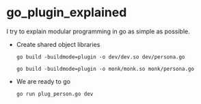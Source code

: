 # go_plugin_explained

I try to explain modular programming in go as simple as possible.

- Create shared object libraries

  `go build -buildmode=plugin -o dev/dev.so dev/persona.go`

  `go build -buildmode=plugin -o monk/monk.so monk/persona.go`

- We are ready to go

  `go run plug_person.go dev`
